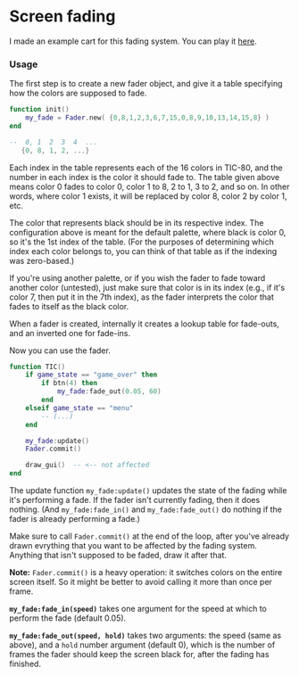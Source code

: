 # Screen fading

I made an example cart for this fading system. You can play it [here](https://tic80.com/play?cart=2992).

### Usage

The first step is to create a new fader object, and give it a table specifying how the colors are supposed to fade.

```lua
function init()
	my_fade = Fader.new( {0,8,1,2,3,6,7,15,0,8,9,10,13,14,15,8} )
end
```
```lua
--  0, 1  2  3  4  ...
   {0, 8, 1, 2, ...}
```

Each index in the table represents each of the 16 colors in TIC-80, and the number in each index is the color it should fade to. The table given above means color 0 fades to color 0, color 1 to 8, 2 to 1, 3 to 2, and so on. In other words, where color 1 exists, it will be replaced by color 8, color 2 by color 1, etc.

The color that represents black should be in its respective index. The configuration above is meant for the default palette, where black is color 0, so it's the 1st index of the table. (For the purposes of determining which index each color belongs to, you can think of that table as if the indexing was zero-based.)

If you're using another palette, or if you wish the fader to fade toward another color (untested), just make sure that color is in its index (e.g., if it's color 7, then put it in the 7th index), as the fader interprets the color that fades to itself as the black color.

When a fader is created, internally it creates a lookup table for fade-outs, and an inverted one for fade-ins.

Now you can use the fader.

```lua
function TIC()
	if game_state == "game_over" then
		if btn(4) then
			my_fade:fade_out(0.05, 60)
		end
	elseif game_state == "menu"
		-- (...)
	end

	my_fade:update()
	Fader.commit()

	draw_gui()  -- <-- not affected
end
```

The update function `my_fade:update()` updates the state of the fading while it's performing a fade. If the fader isn't currently fading, then it does nothing. 
(And `my_fade:fade_in()` and `my_fade:fade_out()` do nothing if the fader is already performing a fade.)

Make sure to call `Fader.commit()` at the end of the loop, after you've already drawn evrything that you want to be affected by the fading system. Anything that isn't supposed to be faded, draw it after that.

**Note:** `Fader.commit()` is a heavy operation: it switches colors on the entire screen itself. So it might be better to avoid calling it more than once per frame.

**`my_fade:fade_in(speed)`** takes one argument for the speed at which to perform the fade (default 0.05).

**`my_fade:fade_out(speed, hold)`** takes two arguments: the speed (same as above), and a `hold` number argument (default 0), which is the number of frames the fader should keep the screen black for, after the fading has finished. 


